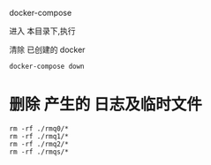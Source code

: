 
docker-compose 

进入 本目录下,执行

清除 已创建的 docker
```bash
docker-compose down
```

# 删除 产生的 日志及临时文件

```
rm -rf ./rmq0/*
rm -rf ./rmq1/*
rm -rf ./rmq2/*
rm -rf ./rmqs/*
```